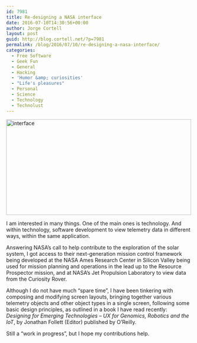 ```yaml
---
id: 7981
title: Re-designing a NASA interface
date: 2016-07-10T14:30:56+00:00
author: Jorge Cortell
layout: post
guid: http://blog.cortell.net/?p=7981
permalink: /blog/2016/07/10/re-designing-a-nasa-interface/
categories:
  - Free Software
  - Geek Fun
  - General
  - Hacking
  - 'Humor &amp; curiosities'
  - "Life's pleasures"
  - Personal
  - Science
  - Technology
  - Technolust
---
```

<img class="aligncenter" src="https://c2.staticflickr.com/9/8673/27575692993_0bd3325b97.jpg" alt="interface" width="500" height="258" />

I am interested in many things. One of the main ones is technology. And within technology, software development to view telemetry data in different ways, within the same application.

Answering NASA’s call to help contribute to the exploration of the solar system, I got access to their next-generation mission control framework being developed at the NASA Ames Research Center in Silicon Valley being used for mission planning and operations in the lead up to the Resource Prospector mission, and at NASA&#8217;s Jet Propulsion Laboratory to view data from the Curiosity Rover.

Although I do not have much “spare time”, I have been tinkering with composing and modifying screen layouts, bringing together various telemetry objects and other object types in a single screen, following some basic design principles, as outlined in a book I have read recently: _Designing for Emerging Technologies &#8211; UX for Genomics, Robotics and the IoT_, by Jonathan Follett (Editor) published by O’Reilly.

Still a “work in progress”, but I hope my contributions help.